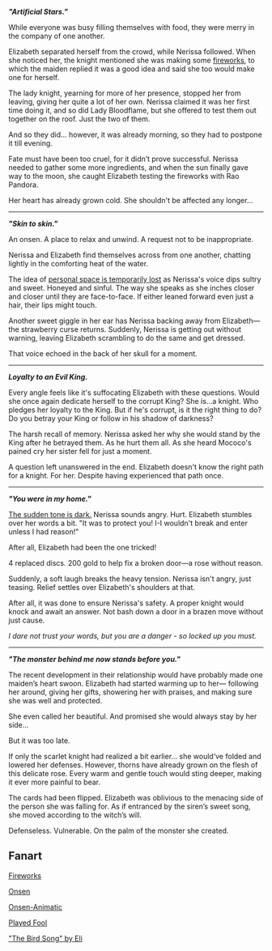 <!-- title: Forgive or Forget -->

**_"Artificial Stars."_**

While everyone was busy filling themselves with food, they were merry in the company of one another.

Elizabeth separated herself from the crowd, while Nerissa followed. When she noticed her, the knight mentioned she was making some [fireworks](https://youtu.be/sDjysXFWYbI?t=10435), to which the maiden replied it was a good idea and said she too would make one for herself.

The lady knight, yearning for more of her presence, stopped her from leaving, giving her quite a lot of her own. Nerissa claimed it was her first time doing it, and so did Lady Bloodflame, but she offered to test them out together on the roof. Just the two of them.

And so they did… however, it was already morning, so they had to postpone it till evening.

Fate must have been too cruel, for it didn’t prove successful. Nerissa needed to gather some more ingredients, and when the sun finally gave way to the moon, she caught Elizabeth testing the fireworks with Rao Pandora.

Her heart has already grown cold. She shouldn't be affected any longer...

---

**_"Skin to skin."_**

An onsen. A place to relax and unwind. A request not to be inappropriate.

Nerissa and Elizabeth find themselves across from one another, chatting lightly in the comforting heat of the water.

The idea of [personal space is temporarily lost](https://www.youtube.com/live/sDjysXFWYbI?t=11173) as Nerissa's voice dips sultry and sweet. Honeyed and sinful. The way she speaks as she inches closer and closer until they are face-to-face. If either leaned forward even just a hair, their lips might touch.

Another sweet giggle in her ear has Nerissa backing away from Elizabeth—the strawberry curse returns. Suddenly, Nerissa is getting out without warning, leaving Elizabeth scrambling to do the same and get dressed.

That voice echoed in the back of her skull for a moment.

---

**_Loyalty to an Evil King._**

Every angle feels like it's suffocating Elizabeth with these questions. Would she once again dedicate herself to the corrupt King? She is...a knight. Who pledges her loyalty to the King. But if he's corrupt, is it the right thing to do? Do you betray your King or follow in his shadow of darkness?

The harsh recall of memory. Nerissa asked her why she would stand by the King after he betrayed them. As he hurt them all. As she heard Mococo's pained cry her sister fell for just a moment.

A question left unanswered in the end. Elizabeth doesn't know the right path for a knight. For her. Despite having experienced that path once.

---

**_"You were in my home."_**

[The sudden tone is dark.](https://www.youtube.com/live/sDjysXFWYbI?t=11611) Nerissa sounds angry. Hurt. Elizabeth stumbles over her words a bit. "It was to protect you! I-I wouldn't break and enter unless I had reason!"

After all, Elizabeth had been the one tricked!

4 replaced discs. 200 gold to help fix a broken door—a rose without reason.

Suddenly, a soft laugh breaks the heavy tension. Nerissa isn't angry, just teasing. Relief settles over Elizabeth's shoulders at that.

After all, it was done to ensure Nerissa's safety. A proper knight would knock and await an answer. Not bash down a door in a brazen move without just cause.

_I dare not trust your words, but you are a danger - so locked up you must._

---

**_"The monster behind me now stands before you."_**

The recent development in their relationship would have probably made one maiden’s heart swoon. Elizabeth had started warming up to her— following her around, giving her gifts, showering her with praises, and making sure she was well and protected.

She even called her beautiful. And promised she would always stay by her side…

But it was too late.

If only the scarlet knight had realized a bit earlier… she would’ve folded and lowered her defenses. However, thorns have already grown on the flesh of this delicate rose. Every warm and gentle touch would sting deeper, making it ever more painful to bear.

The cards had been flipped. Elizabeth was oblivious to the menacing side of the person she was falling for. As if entranced by the siren’s sweet song, she moved according to the witch’s will.

Defenseless. Vulnerable. On the palm of the monster she created.

## Fanart

[Fireworks](https://x.com/zelmaelstrom/status/1922143256164356165)

[Onsen](https://x.com/thekaiyip/status/1921344476032663740)

[Onsen-Animatic](https://x.com/_se_t_/status/1921155712278798577)

[Played Fool](https://x.com/SiFXi_/status/1922715233606377622)

["The Bird Song" by Eli](https://x.com/Elisbian_/status/1923090463063416862)
